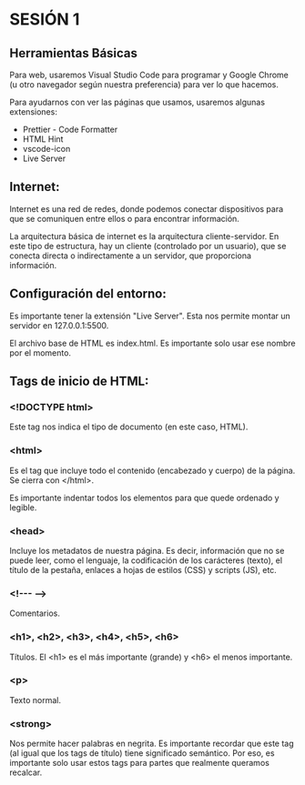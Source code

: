 # SESIÓN 1

## Herramientas Básicas

Para web, usaremos Visual Studio Code para programar y Google Chrome (u otro navegador según nuestra preferencia) para ver lo que hacemos.

Para ayudarnos con ver las páginas que usamos, usaremos algunas extensiones:
- Prettier - Code Formatter
- HTML Hint
- vscode-icon
- Live Server

## Internet:

Internet es una red de redes, donde podemos conectar dispositivos para que se comuniquen entre ellos o para encontrar información.

La arquitectura básica de internet es la arquitectura cliente-servidor. En este tipo de estructura, hay un cliente (controlado por un usuario), que se conecta directa o indirectamente a un servidor, que proporciona información.

## Configuración del entorno:

Es importante tener la extensión "Live Server". Esta nos permite montar un servidor en 127.0.0.1:5500.

El archivo base de HTML es index.html. Es importante solo usar ese nombre por el momento.

## Tags de inicio de HTML:

### \<\!DOCTYPE html\>

Este tag nos indica el tipo de documento (en este caso, HTML).

### \<html\>

Es el tag que incluye todo el contenido (encabezado y cuerpo) de la página. Se cierra con \<\/html\>.

Es importante indentar todos los elementos para que quede ordenado y legible.

### \<head\>

Incluye los metadatos de nuestra página. Es decir, información que no se puede leer, como el lenguaje, la codificación de los carácteres (texto), el título de la pestaña, enlaces a hojas de estilos (CSS) y scripts (JS), etc.

### \<!--- --\>

Comentarios.

### \<h1\>, \<h2\>, \<h3\>, \<h4\>, \<h5\>, \<h6\>

Títulos. El \<h1\> es el más importante (grande) y \<h6\> el menos importante.

### \<p\>

Texto normal.

### \<strong\>

Nos permite hacer palabras en negrita. Es importante recordar que este tag (al igual que los tags de título) tiene significado semántico. Por eso, es importante solo usar estos tags para partes que realmente queramos recalcar.